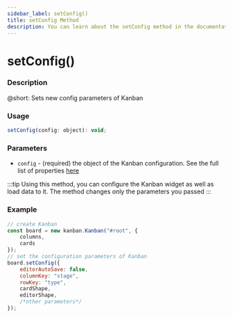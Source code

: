 ```yaml
---
sidebar_label: setConfig()
title: setConfig Method
description: You can learn about the setConfig method in the documentation of the DHTMLX JavaScript Kanban library. Browse developer guides and API reference, try out code examples and live demos, and download a free 30-day evaluation version of DHTMLX Kanban.
---
```


# setConfig()

### Description

@short: Sets new config parameters of Kanban

### Usage

~~~jsx {}
setConfig(config: object): void;
~~~

### Parameters

- `config` - (required) the object of the Kanban configuration. See the full list of properties [here](api/api_overview.md#kanban-properties)

:::tip
Using this method, you can configure the Kanban widget as well as load data to it. The method changes only the parameters you passed
:::

### Example

~~~jsx {7-14}
// create Kanban
const board = new kanban.Kanban("#root", {
	columns,
	cards
});
// set the configuration parameters of Kanban
board.setConfig({
	editorAutoSave: false,
	columnKey: "stage",
	rowKey: "type",
	cardShape,
	editorShape,
	/*other parameters*/
});
~~~
